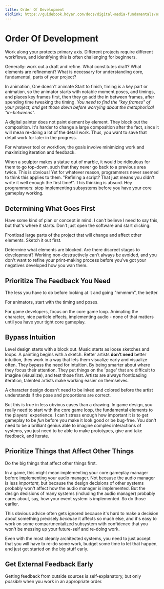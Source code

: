 ```yaml
---
title: Order Of Development
oldlink: https://guidebook.hdyar.com/docs/digital-media-fundamentals/order-of-development/
---
```

# Order Of Development

Work along your protects primary axis. Different projects require different workflows, and identifying this is often challenging for beginners.

Generally: work out a draft and refine. What constitutes draft? What elements are refinement? What is necessary for understanding core, fundamental, parts of your project?

In animation, One doesn't animate Start to finish, timing is a key part or animation, so the animator starts with notable moment poses, and timings, and places key frames first, then they go add the in between frames, after spending time tweaking the timing. *You need to find the "key frames" of your project, and get those down before worrying about the metaphorical "in-betweens".*

A digital painter does not paint element by element. They block out the composition. It's harder to change a large composition after the fact, since it will mean re-doing a lot of the detail work. Thus, you want to save that detail work for later in the progress.

For whatever tool or workflow, the goals involve minimizing work and maximizing iteration and feedback.

When a sculptor makes a statue out of marble, it would be ridiculous for them to go top-down, such that they never go back to a previous area twice. This is obvious! Yet for whatever reason, programmers never seemed to think this applies to them. "Refining a script? That just means you didn't write it well enough the first time!". This thinking is absurd. Hey programmers: stop implementing subsystems before you have your core gameplay working.

## Determining What Goes First
Have some kind of plan or concept in mind. I can't believe I need to say this, but that's where it starts. Don't just open the software and start clicking.

Frontload large parts of the project that will change and affect other elements. Sketch it out first.

Determine what elements are blocked. Are there discreet stages to development? Working non-destructively can't always be avoided, and you don't want to refine your print-making process before you've got your negatives developed how you wan them.

## Prioritize The Feedback You Need

The less you have to do before looking at it and going "hmmmm", the better.

For animators, start with the timing and poses.

For game developers, focus on the core game loop. Animating the character, nice particle effects, implementing audio - none of that matters until you have your tight core gameplay.

## Bypass Intuition

Level design starts with a block out. Music starts as loose sketches and loops. A painting begins with a sketch. Better artists **don't need** better intuition, they work in a way that lets them visualize early and visualize often. They bypass the need for intuition. By being smarter about where they focus their attention. They put things on the 'page' that are difficult to imagine (visualize), and test those first. Artists are always frontloading iteration, talented artists make working easier on themselves.

A character design doesn't need to be inked and colored before the artist understands if the pose and proportions are correct.

But this is true in less obvious cases than a drawing. In game design, you really need to start with the core game loop, the fundamental elements to the players' experience. I can't stress enough how important it is to get gameplay to be *fun* before you make it look good or be bug-free. You don't need to be a brilliant genius able to imagine complex interactions of systems, you just need to be able to make prototypes, give and take feedback, and iterate.

## Prioritize Things that Affect Other Things
Do the big things that affect other things first.

In a game, this might mean implementing your core gameplay manager before implementing your audio manager. Not because the audio manager is less *important*, but because the design decisions of other systems probably won't affect how the audio manager is implemented. But the design decisions of many systems (including the audio manager) probably cares about, say, how your event system is implemented. So do those earlier.

This obvious advice often gets ignored because it's hard to make a decision about something precisely *because* it affects so much else, and it's easy to work on some compartmentalized subsystem with confidence that you won't be messing up your future-self and re-doing work.

Even with the most cleanly architected systems, you need to just accept that you will have to re-do some work, budget some time to let that happen, and just get started on the big stuff early.


## Get External Feedback Early
Getting feedback from outside sources is self-explanatory, but only *possible* when you work in an appropriate order.
